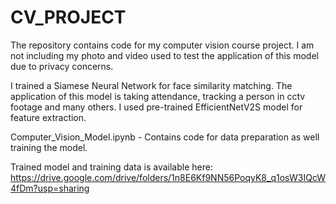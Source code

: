 # CV_PROJECT
The repository contains code for my computer vision course project.
I am not including my photo and video used to test the application of this model due to privacy concerns.

I trained a Siamese Neural Network for face similarity matching. The application of this model is taking attendance, tracking a person in cctv footage and many others.
I used pre-trained EfficientNetV2S model for feature extraction.

Computer_Vision_Model.ipynb - Contains code for data preparation as well training the model.

Trained model and training data is available here:
https://drive.google.com/drive/folders/1n8E6Kf9NN56PoqyK8_q1osW3IQcW4fDm?usp=sharing
